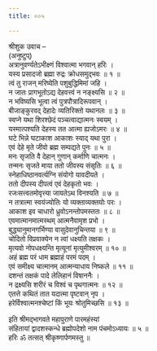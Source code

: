 ```yaml
---
title: ००५

---
```

श्रीशुक उवाच –  
(अनुष्टुप्)  
अत्रानुवर्ण्यतेऽभीक्ष्णं विश्वात्मा भगवान् हरिः ।  
 यस्य प्रसादजो ब्रह्मा रुद्रः क्रोधसमुद्‌भवः ॥ १ ॥  
 त्वं तु राजन् मरिष्येति पशुबुद्धिमिमां जहि ।  
 न जातः प्रागभूतोऽद्य देहवत्त्वं न नङ्‌क्ष्यसि ॥ २ ॥  
 न भविष्यसि भूत्वा त्वं पुत्रपौत्रादिरूपवान् ।  
 बीजाङ्‌कुरवद् देहादेः व्यतिरिक्तो यथानलः ॥ ३ ॥  
 स्वप्ने यथा शिरश्छेदं पञ्चत्वाद्यात्मनः स्वयम् ।  
 यस्मात्पश्यति देहस्य तत आत्मा ह्यजोऽमरः ॥ ४ ॥  
 घटे भिन्ने घटाकाश आकाशः स्याद् यथा पुरा ।  
 एवं देहे मृते जीवो ब्रह्म सम्पद्यते पुनः ॥ ५ ॥  
 मनः सृजति वै देहान् गुणान् कर्माणि चात्मनः ।  
 तन्मनः सृजते माया ततो जीवस्य संसृतिः ॥ ६ ॥  
 स्नेहाधिष्ठानवर्त्यग्नि संयोगो यावदीयते ।  
 ततो दीपस्य दीपत्वं एवं देहकृतो भवः ।  
 रजःसत्त्वतमोवृत्त्या जायतेऽथ विनश्यति ॥ ७ ॥  
 न तत्रात्मा स्वयंज्योतिः यो व्यक्ताव्यक्तयोः परः ।  
 आकाश इव चाधारो ध्रुवोऽनन्तोपमस्ततः ॥ ८ ॥  
 एवमात्मानमात्मस्थम् आत्मनैवामृश प्रभो ।  
 बुद्ध्यानुमानगर्भिण्या वासुदेवानुचिन्तया ॥ ९ ॥  
 चोदितो विप्रवाक्येन न त्वां धक्ष्यति तक्षकः ।  
 मृत्यवो नोपधक्ष्यन्ति मृत्यूनां मृत्युमीश्वरम् ॥ १० ॥  
 अहं ब्रह्म परं धाम ब्रह्माहं परमं पदम् ।  
 एवं समीक्ष्य चात्मानम् आत्मन्याधाय निष्कले ॥ ११ ॥  
 दशन्तं तक्षकं पादे लेलिहानं विषाननैः ।  
 न द्रक्ष्यसि शरीरं च विश्वं च पृथगात्मनः ॥ १२ ॥  
 एतत्ते कथितं तात यदात्मा पृष्टवान् नृप ।  
 हरेर्विश्वात्मनश्चेष्टां किं भूयः श्रोतुमिच्छसि ॥ १३ ॥  
  
  
इति श्रीमद्‍भागवते महापुराणे पारमहंस्यां  
संहितायां द्वादशस्कन्धे ब्रह्मोपदेशो नाम पंचमोऽध्यायः ॥ ५ ॥  
 हरिः ॐ तत्सत् श्रीकृष्णार्पणमस्तु ॥